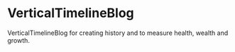 # VerticalTimelineBlog
VerticalTimelineBlog for
creating history and
to measure 
health, wealth and growth.
